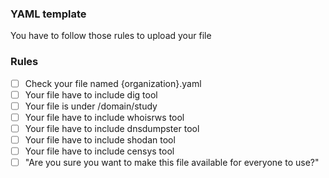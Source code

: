### YAML template
You have to follow those rules to upload your file

### Rules
- [ ] Check your file named {organization}.yaml
- [ ] Your file have to  include dig tool  
- [ ] Your file is under /domain/study 
- [ ] Your file have to  include whoisrws tool  
- [ ] Your file have to  include dnsdumpster tool
- [ ] Your file have to  include shodan tool 
- [ ] Your file have to  include censys tool  
- [ ] "Are you sure you want to make this file available for everyone to use?"
